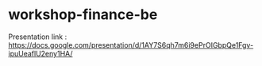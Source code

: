 # workshop-finance-be
Presentation link : https://docs.google.com/presentation/d/1AY7S6qh7m6i9ePrOIGbpQe1Fgv-ipuUeaflU2eny1HA/
